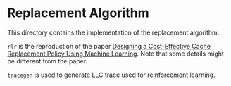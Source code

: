 # Replacement Algorithm

This directory contains the implementation of the replacement algorithm.

`rlr` is the reproduction of the paper [Designing a Cost-Effective Cache Replacement Policy Using Machine Learning](https://doi.org/10.1109/HPCA51647.2021.00033). Note that some details might be different from the paper.

`tracegen` is used to generate LLC trace used for reinforcement learning.
